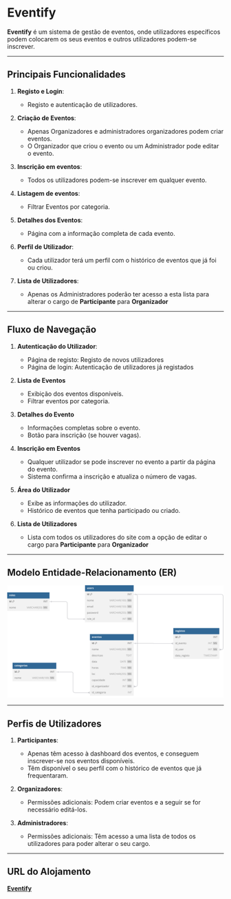 # **Eventify**

**Eventify** é um sistema de gestão de eventos, onde utilizadores específicos podem colocarem os seus eventos e outros utilizadores podem-se inscrever.


---

## **Principais Funcionalidades**
1. **Registo e Login**:
   - Registo e autenticação de utilizadores.

2. **Criação de Eventos**:
   - Apenas Organizadores e administradores organizadores podem criar eventos.
   - O Organizador que criou o evento ou um Administrador pode editar o evento.

3. **Inscrição em eventos**:
   - Todos os utilizadores podem-se inscrever em qualquer evento.

4. **Listagem de eventos**:
   - Filtrar Eventos por categoria.

5. **Detalhes dos Eventos**:
   - Página com a informação completa de cada evento.

6. **Perfil de Utilizador**:
   - Cada utilizador terá um perfil com o histórico de eventos que já foi ou criou.

7. **Lista de Utilizadores**:
   - Apenas os Administradores poderão ter acesso a esta lista para alterar o cargo de **Participante** para **Organizador**
---

## **Fluxo de Navegação**

1. **Autenticação do Utilizador**:
   - Página de registo: Registo de novos utilizadores
   - Página de login: Autenticação de utilizadores já registados

2. **Lista de Eventos**
   - Exibição dos eventos disponíveis.
   - Filtrar eventos por categoria.

3. **Detalhes do Evento**
   - Informações completas sobre o evento.
   - Botão para inscrição (se houver vagas).

4. **Inscrição em Eventos**
   - Qualquer utilizador se pode inscrever no evento a partir da página do evento.
   - Sistema confirma a inscrição e atualiza o número de vagas.

5. **Área do Utilizador**
   - Exibe as informações do utilizador.
   - Histórico de eventos que tenha participado ou criado.

6. **Lista de Utilizadores**
   - Lista com todos os utilizadores do site com a opção de editar o cargo para **Participante** para **Organizador** 

---

## **Modelo Entidade-Relacionamento (ER)**
![Modelo ER](https://raw.githubusercontent.com/BernardoLF/Eventify/53950feb64235f429607d38d9a384343ca4b2363/Diagram.svg)

---

## **Perfis de Utilizadores**

1. **Participantes**:
   - Apenas têm acesso à dashboard dos eventos, e conseguem inscrever-se nos eventos disponíveis.
   - Têm disponível o seu perfil com o histórico de eventos que já frequentaram. 
   
2. **Organizadores**:
   - Permissões adicionais: Podem criar eventos e a seguir se for necessário editá-los.

3. **Administradores**:
   - Permissões adicionais: Têm acesso a uma lista de todos os utilizadores para poder alterar o seu cargo.

---

## **URL do Alojamento**

**[Eventify](http://bernardopedro.infinityfreeapp.com/)**

